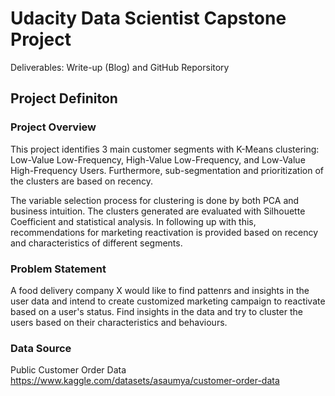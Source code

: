 # Udacity Data Scientist Capstone Project

Deliverables: Write-up (Blog) and GitHub Reporsitory

## Project Definiton

### Project Overview
This project identifies 3 main customer segments with K-Means clustering: Low-Value Low-Frequency, High-Value Low-Frequency, and Low-Value High-Frequency Users. Furthermore, sub-segmentation and prioritization of the clusters are based on recency. 

The variable selection process for clustering is done by both PCA and business intuition. The clusters generated are evaluated with Silhouette Coefficient and statistical analysis. In following up with this, recommendations for marketing reactivation is provided based on recency and characteristics of different segments.

### Problem Statement

A food delivery company X would like to find pattenrs and insights in the user data and intend to create customized marketing campaign to reactivate based on a user's status. Find insights in the data and try to cluster the users based on their characteristics and behaviours. 


### Data Source

Public Customer Order Data
https://www.kaggle.com/datasets/asaumya/customer-order-data


